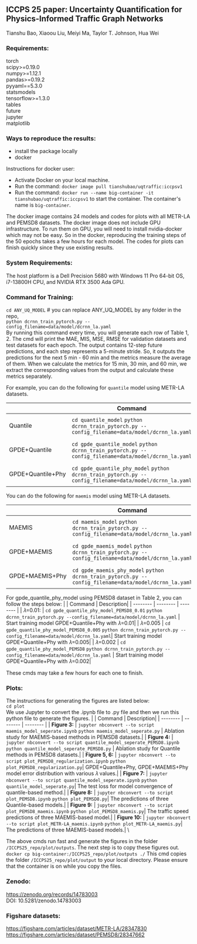 ## **ICCPS 25 paper: Uncertainty Quantification for Physics-Informed Traffic Graph Networks**
Tianshu Bao, Xiaoou Liu, Meiyi Ma, Taylor T. Johnson, Hua Wei


### Requirements:
torch \
scipy>=0.19.0 \
numpy>=1.12.1 \
pandas>=0.19.2 \
pyyaml==5.3.0 \
statsmodels \
tensorflow>=1.3.0 \
tables \
future \
jupyter \
matplotlib


### Ways to reproduce the results: 
- install the package locally
- docker
  
Instructions for docker user:
- Activate Docker on your local machine. 
- Run the command: ``` docker image pull tianshubao/uqtraffic:iccpsv1 ``` 
- Run the command: ``` docker run --name big-container -it tianshubao/uqtraffic:iccpsv1 ``` to start the container.  The container's name is `big-container`.

The docker image contains 24 models and codes for plots with all METR-LA and PEMSD8 datasets. The docker image does not include GPU infrastructure. To run them on GPU, you will need to install nvidia-docker which may not be easy. So in the docker, reproducing the training steps of the 50 epochs takes a few hours for each model. The codes for plots can finish quickly since they use existing results.

### System Requirements: 
The host platform is a Dell Precision 5680 with Windows 11 Pro 64-bit OS, i7-13800H CPU, and NVIDIA RTX 3500 Ada GPU.

### Command for Training: 
```cd ANY_UQ_MODEL```            # you can replace ANY_UQ_MODEL by any folder in the repo,  \
```python dcrnn_train_pytorch.py --config_filename=data/model/dcrnn_la.yaml```    
By running this command every time, you will generate each row of Table 1, 2. The cmd will print the MAE, MIS, MSE, RMSE for validation datasets and test datasets for each epoch. The output contains 12-step future predictions, and each step represents a 5-minute stride. So, it outputs the predictions for the next 5 min - 60 min and the metrics measure the average of them. When we calculate the metrics for 15 min, 30 min, and 60 min, we extract the corresponding values from the output and calculate these metrics separately.

For example, you can do the following for `quantile` model using METR-LA datasets.

|          | Command | Description|
| -------- | -------- | -------- |
| Quantile    | `cd quantile_model` `python dcrnn_train_pytorch.py --config_filename=data/model/dcrnn_la.yaml` | Start training quantile_model using METR-LA datasets|
| GPDE+Quantile   | `cd gpde_quantile_model` `python dcrnn_train_pytorch.py --config_filename=data/model/dcrnn_la.yaml`| Start training gpde_quantile_model using METR-LA datasets|
| GPDE+Quantile+Phy    | `cd gpde_quantile_phy_model` `python dcrnn_train_pytorch.py --config_filename=data/model/dcrnn_la.yaml` | Start training gpde_quantile_phy_model using METR-LA datasets|



You can do the following for `maemis` model using METR-LA datasets.

|          | Command | Description|
| -------- | -------- | -------- |
| MAEMIS    | `cd maemis_model` `python dcrnn_train_pytorch.py --config_filename=data/model/dcrnn_la.yaml` | Start training maemis_model using METR-LA datasets|
| GPDE+MAEMIS   | `cd gpde_maemis_model` `python dcrnn_train_pytorch.py --config_filename=data/model/dcrnn_la.yaml`| Start training gpde_maemis_model using METR-LA datasets|
| GPDE+MAEMIS+Phy    | `cd gpde_maemis_phy_model` `python dcrnn_train_pytorch.py --config_filename=data/model/dcrnn_la.yaml` | Start training gpde_maemis_phy_model using METR-LA datasets|



For gpde_quantile_phy_model using PEMSD8 dataset in Table 2, you can follow the steps below:
|          | Command | Description|
| -------- | -------- | -------- |
| 𝜆=0.01:    | `cd gpde_quantile_phy_model_PEMSD8_0.01` `python dcrnn_train_pytorch.py --config_filename=data/model/dcrnn_la.yaml` | Start training model GPDE+Quantile+Phy with 𝜆=0.01|
| 𝜆=0.005    | `cd gpde_quantile_phy_model_PEMSD8_0.005` `python dcrnn_train_pytorch.py --config_filename=data/model/dcrnn_la.yaml`| Start training model GPDE+Quantile+Phy with 𝜆=0.005|
| 𝜆=0.002    | `cd gpde_quantile_phy_model_PEMSD8` `python dcrnn_train_pytorch.py --config_filename=data/model/dcrnn_la.yaml` | Start training model GPDE+Quantile+Phy with 𝜆=0.002|

These cmds may take a few hours for each one to finish.


### Plots: ###
The instructions for generating the figures are listed below: \
```cd plot``` \
We use Jupyter to convert the .ipynb file to .py file and then we run this python file to generate the figures.
|          | Command | Description|
| -------- | -------- | -------- |
| **Figure 3:**    | ```jupyter nbconvert --to script maemis_model_seperate.ipynb``` ```python maemis_model_seperate.py``` | Ablation study for MAEMIS-based methods in PEMSD8 datasets.|
| **Figure 4:**    | ```jupyter nbconvert --to script quantile_model_seperate_PEMSD8.ipynb``` ```python quantile_model_seperate_PEMSD8.py``` | Ablation study for Quantile methods in PEMSD8 datasets.|
| **Figure 5, 6:**   | `jupyter nbconvert --to script plot_PEMSD8_regularization.ipynb` `python plot_PEMSD8_regularization.py`| GPDE+Quantile+Phy, GPDE+MAEMIS+Phy model error distribution with various 𝜆 values.|
| **Figure 7:**    | `jupyter nbconvert --to script quantile_model_seperate.ipynb` `python quantile_model_seperate.py`| The test loss for model convergence of quantile-based method.|
| **Figure 8:**    | ```jupyter nbconvert --to script plot_PEMSD8.ipynb``` ```python plot_PEMSD8.py```| The predictions of three Quantile-based models.|
| **Figure 9:**    | `jupyter nbconvert --to script plot_PEMSD8_maemis.ipynb` `python plot_PEMSD8_maemis.py`| The traffic speed predictions of three MAEMIS-based model.|
| **Figure 10:**   | `jupyter nbconvert --to script plot_METR-LA_maemis.ipynb` `python plot_METR-LA_maemis.py`| The predictions of three MAEMIS-based models.| \

The above cmds run fast and generate the figures in the folder `/ICCPS25_repo/plot/outputs`. The next step is to copy these figures out. \
```docker cp big-container:/ICCPS25_repo/plot/outputs ./``` 
This cmd copies the folder `/ICCPS25_repo/plot/output` to your local directory. Please ensure that the container is on while you copy the files.

### Zenodo: 
https://zenodo.org/records/14783003 \
DOI: 10.5281/zenodo.14783003

### Figshare datasets:
https://figshare.com/articles/dataset/METR-LA/28347830 \
https://figshare.com/articles/dataset/PEMSD8/28347662

